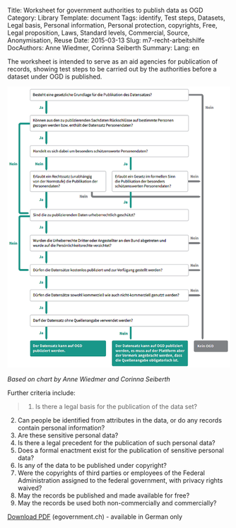 Title: Worksheet for government authorities to publish data as OGD
Category: Library
Template: document
Tags: identify, Test steps, Datasets, Legal basis, Personal information, Personal protection, copyrights, Free, Legal proposition, Laws, Standard levels, Commercial, Source, Anonymisation, Reuse
Date: 2015-03-13
Slug: m7-recht-arbeitshilfe
DocAuthors: Anne Wiedmer, Corinna Seiberth
Summary:
Lang: en


The worksheet is intended to serve as an aid agencies for publication of records, showing test steps to be carried out by the authorities before a dataset under OGD is published.

![](/images/chart-arbeitshilfe-publikation.png)

*Based on chart by Anne Wiedmer and Corinna Seiberth*

Further criteria include:

> 1. Is there a legal basis for the publication of the data set?
2. Can people be identified from attributes in the data, or do any records contain personal information?
3. Are these sensitive personal data?
4. Is there a legal precedent for the publication of such personal data?
5. Does a formal enactment exist for the publication of sensitive personal data?
6. Is any of the data to be published under copyright?
7. Were the copyrights of third parties or employees of the Federal Administration assigned to the federal government, with privacy rights waived?
8. May the records be published and made available for free?
9. May the records be used both non-commercially and commercially?

[Download PDF](http://www.egovernment.ch/umsetzung/00881/00883/01112/index.html?lang=en&download=NHzLpZeg7t,lnp6I0NTU042l2Z6ln1ad1IZn4Z2qZpnO2Yuq2Z6gpJCDdYR_g2ym162epYbg2c_JjKbNoKSn6A--) (egovernment.ch) - available in German only
